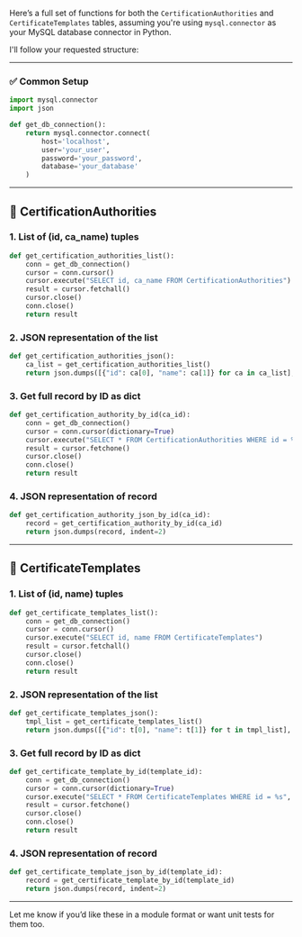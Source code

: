 Here’s a full set of functions for both the `CertificationAuthorities` and `CertificateTemplates` tables, assuming you're using `mysql.connector` as your MySQL database connector in Python.

I'll follow your requested structure:

---

### ✅ Common Setup

```python
import mysql.connector
import json

def get_db_connection():
    return mysql.connector.connect(
        host='localhost',
        user='your_user',
        password='your_password',
        database='your_database'
    )
```

---

## 🔹 CertificationAuthorities

### 1. List of (id, ca_name) tuples

```python
def get_certification_authorities_list():
    conn = get_db_connection()
    cursor = conn.cursor()
    cursor.execute("SELECT id, ca_name FROM CertificationAuthorities")
    result = cursor.fetchall()
    cursor.close()
    conn.close()
    return result
```

### 2. JSON representation of the list

```python
def get_certification_authorities_json():
    ca_list = get_certification_authorities_list()
    return json.dumps([{"id": ca[0], "name": ca[1]} for ca in ca_list], indent=2)
```

### 3. Get full record by ID as dict

```python
def get_certification_authority_by_id(ca_id):
    conn = get_db_connection()
    cursor = conn.cursor(dictionary=True)
    cursor.execute("SELECT * FROM CertificationAuthorities WHERE id = %s", (ca_id,))
    result = cursor.fetchone()
    cursor.close()
    conn.close()
    return result
```

### 4. JSON representation of record

```python
def get_certification_authority_json_by_id(ca_id):
    record = get_certification_authority_by_id(ca_id)
    return json.dumps(record, indent=2)
```

---

## 🔹 CertificateTemplates

### 1. List of (id, name) tuples

```python
def get_certificate_templates_list():
    conn = get_db_connection()
    cursor = conn.cursor()
    cursor.execute("SELECT id, name FROM CertificateTemplates")
    result = cursor.fetchall()
    cursor.close()
    conn.close()
    return result
```

### 2. JSON representation of the list

```python
def get_certificate_templates_json():
    tmpl_list = get_certificate_templates_list()
    return json.dumps([{"id": t[0], "name": t[1]} for t in tmpl_list], indent=2)
```

### 3. Get full record by ID as dict

```python
def get_certificate_template_by_id(template_id):
    conn = get_db_connection()
    cursor = conn.cursor(dictionary=True)
    cursor.execute("SELECT * FROM CertificateTemplates WHERE id = %s", (template_id,))
    result = cursor.fetchone()
    cursor.close()
    conn.close()
    return result
```

### 4. JSON representation of record

```python
def get_certificate_template_json_by_id(template_id):
    record = get_certificate_template_by_id(template_id)
    return json.dumps(record, indent=2)
```

---

Let me know if you’d like these in a module format or want unit tests for them too.